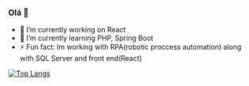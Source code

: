 ### Olá 👋


- 🔭 I’m currently working on React
- 🌱 I’m currently learning PHP, Spring Boot
- ⚡ Fun fact: Im working with RPA(robotic proccess automation) along with SQL Server and front end(React)


[![Top Langs](https://github-readme-stats-git-masterrstaa-rickstaa.vercel.app/api/top-langs/?username=samuelGIT-max)](https://github.com/samuelGIT-max/github-readme-stats)

